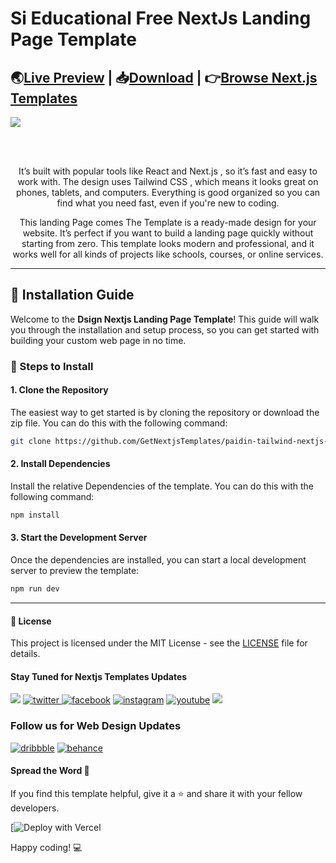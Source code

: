 # Si Educational Free NextJs Landing Page Template

🌏[Live Preview](https://si-educational-nextjs.vercel.app/) | 📥[Download](https://getnextjstemplates.com/products/si-educational-free-nextjs-landing-page-template) | 👉[Browse Next.js Templates](https://getnextjstemplates.com/)
---
<a target="_blank" href="https://getnextjstemplates.com/products/si-educational-free-nextjs-landing-page-template">
  <img src="https://adminmart.github.io/template_api/images/website-template/Si-Educational-NextJs-Free-Landing-Page-Template-Based-On-TailwindCSS-Headless-UI.jpg" />
</a>

<br> </br>

<p style="text-align:center;"> It’s built with popular tools like React and Next.js , so it’s fast and easy to work with. The design uses Tailwind CSS , which means it looks great on phones, tablets, and computers. Everything is good organized so you can find what you need fast, even if you're new to coding.
</p>
<p style="text-align:center;"> This landing Page comes The Template is a ready-made design for your website. It’s perfect if you want to build a landing page quickly without starting from zero. This template looks modern and professional, and it works well for all kinds of projects like schools, courses, or online services.
</p>

---
## 💾 Installation Guide

Welcome to the **Dsign Nextjs Landing Page Template**! This guide will walk you through the installation and setup process, so you can get started with building your custom web page in no time.

### 📝 Steps to Install

#### 1. **Clone the Repository**

The easiest way to get started is by cloning the repository or download the zip file. You can do this with the following command:

```bash
git clone https://github.com/GetNextjsTemplates/paidin-tailwind-nextjs-free.git
```

#### 2. **Install Dependencies**

Install the relative Dependencies of the template. You can do this with the following command:

```bash
npm install
```

#### 3. **Start the Development Server**

Once the dependencies are installed, you can start a local development server to preview the template: 

```bash
npm run dev
```

---

#### 📜 License

This project is licensed under the MIT License - see the [LICENSE](https://getnextjstemplates.com/privacy) file for details.

#### Stay Tuned for Nextjs Templates Updates

[![](https://img.shields.io/badge/GitHub-100000?style=for-the-badge&logo=github&logoColor=white)](http://github.com/GetNextjsTemplates/)  [![twitter](https://img.shields.io/badge/twitter-x?style=for-the-badge&logo=x&logoColor=white&color=%230f1419) ](https://x.com/Getnextjstemplt)  [
![facebook](https://img.shields.io/badge/facebook-logo?style=for-the-badge&logo=facebook&logoColor=white&color=%230866ff)](https://www.facebook.com/getnextjstemplates) [![instagram](https://img.shields.io/badge/instagram-logo?style=for-the-badge&logo=instagram&logoColor=white&color=%23F35369)](https://www.instagram.com/getnextjstemplates/)  [![youtube](https://img.shields.io/badge/youtube-logo?style=for-the-badge&logo=youtube&logoColor=white&color=%23cc0000)](https://www.youtube.com/@NextjsTemplates)  [![](https://img.shields.io/badge/LinkedIn-0077B5?style=for-the-badge&logo=linkedin&logoColor=white)](https://www.linkedin.com/in/nextjstemplates/)

### Follow us for Web Design Updates

[![dribbble](https://img.shields.io/badge/dribbble-logo?style=for-the-badge&logo=dribbble&logoColor=white&color=%23ea64d9)](https://dribbble.com/wrappixel) [![behance](https://img.shields.io/badge/behance-logo?style=for-the-badge&logo=behance&logoColor=white&color=%230057ff)](https://www.behance.net/GetNextjsTemplates/)


#### Spread the Word 📢

If you find this template helpful, give it a ⭐️ and share it with your fellow developers. 

[![Deploy with Vercel](https://github.com/GetNextjsTemplates/paidin-tailwind-nextjs-free&root-directory=package)

Happy coding! 💻

